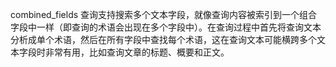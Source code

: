 combined_fields 查询支持搜索多个文本字段，就像查询内容被索引到一个组合字段中一样（即查询的术语会出现在多个字段中）。在查询过程中首先将查询文本分析成单个术语，然后在所有字段中查找每个术语，这在查询文本可能横跨多个文本字段时非常有用，比如查询文章的标题、概要和正文。
